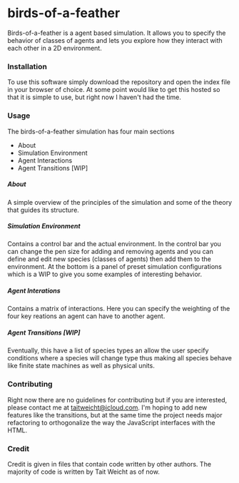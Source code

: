 # birds-of-a-feather

Birds-of-a-feather is a agent based simulation. It allows you to specify the behavior of classes of agents and lets you explore how they interact with each other in a 2D environment.

### Installation
To use this software simply download the repository and open the index file in your browser of choice. At some point would like to get this hosted so that it is simple to use, but right now I haven't had the time.

### Usage
The birds-of-a-feather simulation has four main sections
* About
* Simulation Environment
* Agent Interactions
* Agent Transitions \[WIP\]

##### About
A simple overview of the principles of the simulation and some of the theory that guides its structure.
##### Simulation Environment
Contains a control bar and the actual environment. In the control bar you can change the pen size for adding and removing agents and you can define and edit new species (classes of agents) then add them to the environment. At the bottom is a panel of preset simulation configurations which is a WIP to give you some examples of interesting behavior.
##### Agent Interations
Contains a matrix of interactions. Here you can specify the weighting of the four key reations an agent can have to another agent.
##### Agent Transitions \[WIP\]
Eventually, this have a list of species types an allow the user specify conditions where a species will change type thus making all species behave like finite state machines as well as physical units.

### Contributing
Right now there are no guidelines for contributing but if you are interested, please contact me at taitweicht@icloud.com. I'm hoping to add new features like the transitions, but at the same time the project needs major refactoring to orthogonalize the way the JavaScript interfaces with the HTML.

### Credit
Credit is given in files that contain code written by other authors. The majority of code is written by Tait Weicht as of now.
